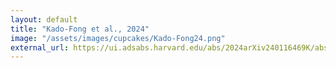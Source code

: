 ```yaml
---
layout: default
title: "Kado-Fong et al., 2024"
image: "/assets/images/cupcakes/Kado-Fong24.png"
external_url: https://ui.adsabs.harvard.edu/abs/2024arXiv240116469K/abstract
---
```

